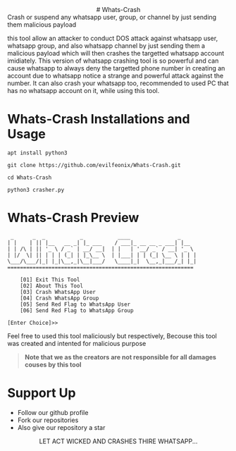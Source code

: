 
<div align='center'>
 # Whats-Crash
</div>
Crash or suspend any whatsapp user, group, or channel by just sending them malicious payload

this tool allow an attacker to conduct DOS attack against whatsapp user, whatsapp group, and also whatsapp channel by just sending them a malicious payload which will then crashes the targetted whatsapp account imidiately. This version of whatsapp crashing  tool is so powerful and can cause whatsapp to always deny the targetted phone number in creating an account due to whatsapp notice a strange and powerful attack against the number. It can also crash your whatsapp too, recommended to used PC that has no whatsapp account on it, while using this tool.

# Whats-Crash Installations and Usage
```
apt install python3
```
```
git clone https://github.com/evilfeonix/Whats-Crash.git
```
```
cd Whats-Crash
```
```
python3 crasher.py 
```

# Whats-Crash Preview
```
 _      _  _           _           ____               _     
| |    | || |__   __ _| |_ ___    / ___|_ __ __ _ ___| |__  
| | /\ | || '_ \ / _` | __/ __|  | |   | '__/ _` / __| '_ \ 
| |/  \| || | | | (_| | |_\__ \  | |___| | | (_| \__ \ | | |
\___/\___/|_| |_|\__,_|\__|___/   \____|_|  \__,_|___/_| |_|
===========================================================

    [01] Exit This Tool 
    [02] About This Tool 
    [03] Crash WhatsApp User 
    [04] Crash WhatsApp Group 
    [05] Send Red Flag to WhatsApp User 
    [06] Send Red Flag to WhatsApp Group 

[Enter Choice]>> 
```

Feel free to used this tool maliciously but respectively, Becouse this tool was created and intented for malicious purpose
> **Note that we as the creators are not responsible for all damages couses by this tool**

# Support Up
- Follow our github profile
- Fork our repositories
- Also give our repository a star

<div align='center'>LET ACT WICKED AND CRASHES THIRE WHATSAPP... </div>

